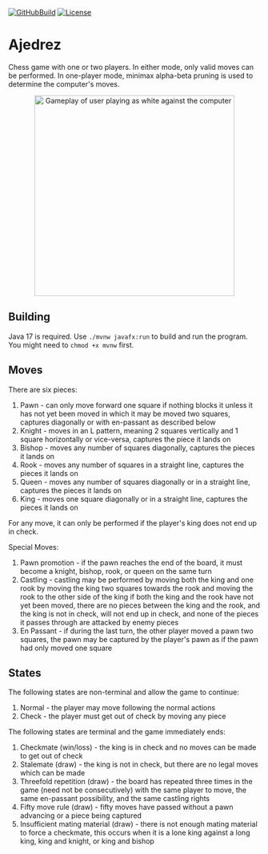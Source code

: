 [![GitHubBuild](https://github.com/bkthomps/Ajedrez/workflows/build/badge.svg)](https://github.com/bkthomps/Ajedrez)
[![License](https://img.shields.io/badge/license-MIT-blue.svg)](https://github.com/bkthomps/Ajedrez/blob/main/LICENSE)

# Ajedrez
Chess game with one or two players. In either mode, only valid moves can be performed. In one-player mode, minimax
alpha-beta pruning is used to determine the computer's moves.

<p align="center">
  <img src="https://raw.githubusercontent.com/bkthomps/Ajedrez/master/Gameplay.gif" width="400" title="Gameplay" alt="Gameplay of user playing as white against the computer">
</p>

## Building
Java 17 is required. Use `./mvnw javafx:run` to build and run the program. You might need to `chmod +x mvnw` first.

## Moves
There are six pieces:
1. Pawn - can only move forward one square if nothing blocks it unless it has not yet been moved in which it may be
moved two squares, captures diagonally or with en-passant as described below
2. Knight - moves in an L pattern, meaning 2 squares vertically and 1 square horizontally or vice-versa, captures the
piece it lands on
3. Bishop - moves any number of squares diagonally, captures the pieces it lands on
4. Rook - moves any number of squares in a straight line, captures the pieces it lands on
5. Queen - moves any number of squares diagonally or in a straight line, captures the pieces it lands on
6. King - moves one square diagonally or in a straight line, captures the pieces it lands on

For any move, it can only be performed if the player's king does not end up in check.

Special Moves:
1. Pawn promotion - if the pawn reaches the end of the board, it must become a knight, bishop, rook, or queen on the
same turn
2. Castling - castling may be performed by moving both the king and one rook by moving the king two squares towards the
rook and moving the rook to the other side of the king if both the king and the rook have not yet been moved, there are
no pieces between the king and the rook, and the king is not in check, will not end up in check, and none of the pieces
it passes through are attacked by enemy pieces
3. En Passant - if during the last turn, the other player moved a pawn two squares, the pawn may be captured by the
player's pawn as if the pawn had only moved one square

## States
The following states are non-terminal and allow the game to continue:
1. Normal - the player may move following the normal actions
2. Check - the player must get out of check by moving any piece

The following states are terminal and the game immediately ends:
1. Checkmate (win/loss) - the king is in check and no moves can be made to get out of check
2. Stalemate (draw) - the king is not in check, but there are no legal moves which can be made
3. Threefold repetition (draw) - the board has repeated three times in the game (need not be consecutively) with the
same player to move, the same en-passant possibility, and the same castling rights
4. Fifty move rule (draw) - fifty moves have passed without a pawn advancing or a piece being captured
5. Insufficient mating material (draw) - there is not enough mating material to force a checkmate, this occurs when it
is a lone king against a long king, king and knight, or king and bishop
